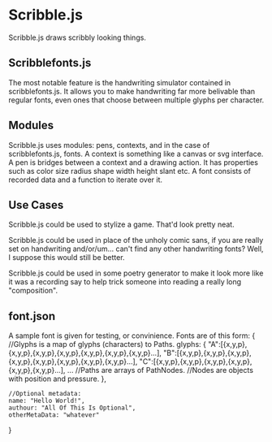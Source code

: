 Scribble.js
===========
Scribble.js draws scribbly looking things. 

Scribblefonts.js
----------------
The most notable feature is the handwriting simulator contained in scribblefonts.js. It allows you to make handwriting far more belivable than regular fonts, even ones that choose between multiple glyphs per character.

Modules
-------
Scribble.js uses modules: pens, contexts, and in the case of scribblefonts.js, fonts. 
A context is something like a canvas or svg interface. 
A pen is bridges between a context and a drawing action. It has properties such as color size radius shape width height slant etc.
A font consists of recorded data and a function to iterate over it.

Use Cases
---------
Scribble.js could be used to stylize a game. That'd look pretty neat.

Scribble.js could be used in place of the unholy comic sans, if you are really set on handwriting and/or/um... can't find any other handwriting fonts? Well, I suppose this would still be better.

Scribble.js could be used in some poetry generator to make it look more like it was a recording say to help trick someone into reading a really long "composition".

font.json
---------
A sample font is given for testing, or convinience. 
Fonts are of this form: 
{
    //Glyphs is a map of glyphs (characters) to Paths.
    glyphs: {
        "A":[{x,y,p},{x,y,p},{x,y,p},{x,y,p},{x,y,p},{x,y,p},{x,y,p}...],
        "B":[{x,y,p},{x,y,p},{x,y,p},{x,y,p},{x,y,p},{x,y,p},{x,y,p},{x,y,p}...],
        "C":[{x,y,p},{x,y,p},{x,y,p},{x,y,p},{x,y,p},{x,y,p}...],
        ...
        //Paths are arrays of PathNodes.
        //Nodes are objects with position and pressure.
    },
    
    //Optional metadata:
    name: "Hello World!", 
    authour: "All Of This Is Optional",
    otherMetaData: "whatever"
}